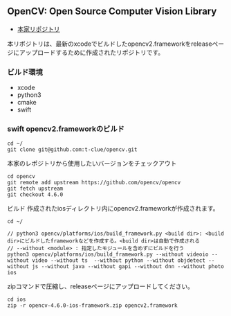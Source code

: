 ## OpenCV: Open Source Computer Vision Library

- [本家リポジトリ](https://github.com/opencv/opencv)

本リポジトリは、最新のxcodeでビルドしたopencv2.frameworkをreleaseページにアップロードするために作成されたリポジトリです。

### ビルド環境
- xcode
- python3
- cmake
- swift

### swift opencv2.frameworkのビルド
```
cd ~/
git clone git@github.com:t-clue/opencv.git
```

本家のレポジトリから使用したいバージョンをチェックアウト
```
cd opencv
git remote add upstream https://github.com/opencv/opencv
git fetch upstream
git checkout 4.6.0
```

ビルド
作成されたiosディレクトリ内にopencv2.frameworkが作成されます。
```
cd ~/

// python3 opencv/platforms/ios/build_framework.py <build dir>: <build dir>にビルドしたframeworkなどを作成する。<build dir>は自動で作成される
// --without <module> : 指定したモジュールを含めずにビルドを行う
python3 opencv/platforms/ios/build_framework.py --without videoio --without video --without ts  --without python --without objdetect --without js --without java --without gapi --without dnn --without photo ios
```

zipコマンドで圧縮し、releaseページにアップロードしてください。
```
cd ios
zip -r opencv-4.6.0-ios-framework.zip opencv2.framework 
```
